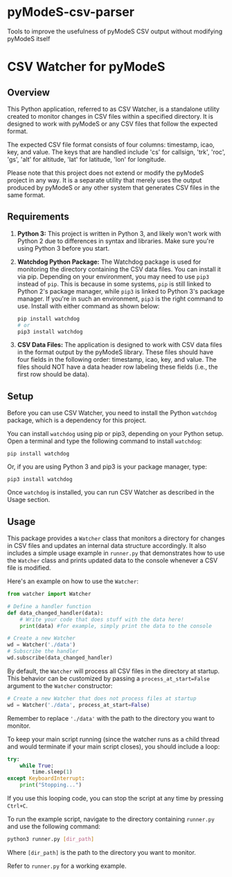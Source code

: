 # pyModeS-csv-parser
Tools to improve the usefulness of pyModeS CSV output without modifying pyModeS itself


# CSV Watcher for pyModeS

## Overview
This Python application, referred to as CSV Watcher, is a standalone utility created to monitor changes in CSV files within a specified directory. It is designed to work with pyModeS or any CSV files that follow the expected format. 

The expected CSV file format consists of four columns: timestamp, icao, key, and value. The keys that are handled include 'cs' for callsign, 'trk', 'roc', 'gs', 'alt' for altitude, 'lat' for latitude, 'lon' for longitude.

Please note that this project does not extend or modify the pyModeS project in any way. It is a separate utility that merely uses the output produced by pyModeS or any other system that generates CSV files in the same format.

## Requirements

1. **Python 3:** This project is written in Python 3, and likely won't work with Python 2 due to differences in syntax and libraries. Make sure you're using Python 3 before you start.

2. **Watchdog Python Package:** The Watchdog package is used for monitoring the directory containing the CSV data files. You can install it via pip. Depending on your environment, you may need to use `pip3` instead of `pip`. This is because in some systems, `pip` is still linked to Python 2's package manager, while `pip3` is linked to Python 3's package manager. If you're in such an environment, `pip3` is the right command to use. Install with either command as shown below:

    ```bash
    pip install watchdog
    # or
    pip3 install watchdog
    ```

3. **CSV Data Files:** The application is designed to work with CSV data files in the format output by the pyModeS library. These files should have four fields in the following order: timestamp, icao, key, and value. The files should NOT have a data header row labeling these fields (i.e., the first row should be data).



## Setup

Before you can use CSV Watcher, you need to install the Python `watchdog` package, which is a dependency for this project.

You can install `watchdog` using pip or pip3, depending on your Python setup. Open a terminal and type the following command to install `watchdog`:

```shell
pip install watchdog
```

Or, if you are using Python 3 and pip3 is your package manager, type:

```shell
pip3 install watchdog
```

Once `watchdog` is installed, you can run CSV Watcher as described in the Usage section.


## Usage

This package provides a `Watcher` class that monitors a directory for changes in CSV files and updates an internal data structure accordingly. It also includes a simple usage example in `runner.py` that demonstrates how to use the `Watcher` class and prints updated data to the console whenever a CSV file is modified.

Here's an example on how to use the `Watcher`:

```python
from watcher import Watcher

# Define a handler function
def data_changed_handler(data):
    # Write your code that does stuff with the data here!
    print(data) #for example, simply print the data to the console

# Create a new Watcher
wd = Watcher('./data')
# Subscribe the handler
wd.subscribe(data_changed_handler)
```

By default, the `Watcher` will process all CSV files in the directory at startup. This behavior can be customized by passing a `process_at_start=False` argument to the `Watcher` constructor:

```python
# Create a new Watcher that does not process files at startup
wd = Watcher('./data', process_at_start=False)
```

Remember to replace `'./data'` with the path to the directory you want to monitor.

To keep your main script running (since the watcher runs as a child thread and would terminate if your main script closes), you should include a loop:

```python
try:
    while True:
        time.sleep(1)
except KeyboardInterrupt:
    print("Stopping...")
```

If you use this looping code, you can stop the script at any time by pressing `Ctrl+C`.

To run the example script, navigate to the directory containing `runner.py` and use the following command:

```bash
python3 runner.py [dir_path]
```

Where `[dir_path]` is the path to the directory you want to monitor.

Refer to `runner.py` for a working example. 